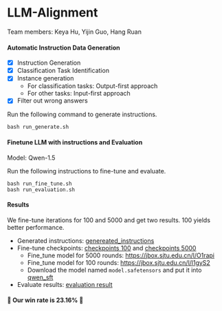 # LLM-Alignment

Team members: Keya Hu, Yijin Guo, Hang Ruan

#### Automatic Instruction Data Generation

- [x] Instruction Generation
- [x] Classification Task Identification
- [x] Instance generation
  - For classification tasks: Output-first approach
  - For other tasks: Input-first approach
- [x] Filter out wrong answers

Run the following command to generate instructions.

```
bash run_generate.sh
```

#### Finetune LLM with instructions and Evaluation

Model: Qwen-1.5

Run the following instructions to fine-tune and evaluate.

```
bash run_fine_tune.sh
bash run_evaluation.sh
```

#### Results

We fine-tune iterations for 100 and 5000 and get two results. 100 yields better performance.

- Generated instructions: [genereated_instructions](Instruction_Generation/result/final_generate.jsonl)
- Fine-tune checkpoints: [checkpoints 100](Fine_tune/iteration_100/checkpoints/) and  [checkpoints 5000](Fine_tune/iteration_5000/checkpoints/)
  - Fine_tune model for 5000 rounds: https://jbox.sjtu.edu.cn/l/O1rapi
  - Fine_tune model for 100 rounds: https://jbox.sjtu.edu.cn/l/l1gyS2
  - Download the model named `model.safetensors` and put it into [qwen_sft](Fine_tune/checkpoints/qwen_sft)
- Evaluate results: [evaluation result](Evaluation/result)

#### :dizzy: Our win rate is 23.16% :dizzy: